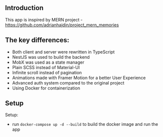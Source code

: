 ## Introduction

This app is inspired by MERN project - https://github.com/adrianhajdin/project_mern_memories

## The key differences:

- Both client and server were rewritten in TypeScript
- NestJS was used to build the backend
- MobX was used as a state manager
- Plain SCSS instead of Material-UI
- Infinite scroll instead of pagination
- Animations made with Framer Motion for a better User Experience
- Advanced auth system compared to the original project
- Using Docker for containerization

## Setup

Setup:

- run `docker-compose up -d --build` to build the docker image and run the app
